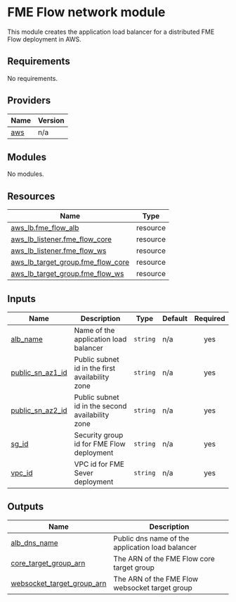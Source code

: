 # FME Flow network module
This module creates the application load balancer for a distributed FME Flow deployment in AWS.
<!-- BEGIN_TF_DOCS -->
## Requirements

No requirements.

## Providers

| Name | Version |
|------|---------|
| <a name="provider_aws"></a> [aws](#provider\_aws) | n/a |

## Modules

No modules.

## Resources

| Name | Type |
|------|------|
| [aws_lb.fme_flow_alb](https://registry.terraform.io/providers/hashicorp/aws/latest/docs/resources/lb) | resource |
| [aws_lb_listener.fme_flow_core](https://registry.terraform.io/providers/hashicorp/aws/latest/docs/resources/lb_listener) | resource |
| [aws_lb_listener.fme_flow_ws](https://registry.terraform.io/providers/hashicorp/aws/latest/docs/resources/lb_listener) | resource |
| [aws_lb_target_group.fme_flow_core](https://registry.terraform.io/providers/hashicorp/aws/latest/docs/resources/lb_target_group) | resource |
| [aws_lb_target_group.fme_flow_ws](https://registry.terraform.io/providers/hashicorp/aws/latest/docs/resources/lb_target_group) | resource |

## Inputs

| Name | Description | Type | Default | Required |
|------|-------------|------|---------|:--------:|
| <a name="input_alb_name"></a> [alb\_name](#input\_alb\_name) | Name of the application load balancer | `string` | n/a | yes |
| <a name="input_public_sn_az1_id"></a> [public\_sn\_az1\_id](#input\_public\_sn\_az1\_id) | Public subnet id in the first availability zone | `string` | n/a | yes |
| <a name="input_public_sn_az2_id"></a> [public\_sn\_az2\_id](#input\_public\_sn\_az2\_id) | Public subnet id in the second availability zone | `string` | n/a | yes |
| <a name="input_sg_id"></a> [sg\_id](#input\_sg\_id) | Security group id for FME Flow deployment | `string` | n/a | yes |
| <a name="input_vpc_id"></a> [vpc\_id](#input\_vpc\_id) | VPC id for FME Sever deployment | `string` | n/a | yes |

## Outputs

| Name | Description |
|------|-------------|
| <a name="output_alb_dns_name"></a> [alb\_dns\_name](#output\_alb\_dns\_name) | Public dns name of the application load balancer |
| <a name="output_core_target_group_arn"></a> [core\_target\_group\_arn](#output\_core\_target\_group\_arn) | The ARN of the FME Flow core target group |
| <a name="output_websocket_target_group_arn"></a> [websocket\_target\_group\_arn](#output\_websocket\_target\_group\_arn) | The ARN of the FME Flow websocket target group |
<!-- END_TF_DOCS --> 